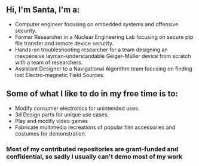 ## Hi, I'm Santa, I'm a:
- Computer engineer focusing on embedded systems and offensive security. 
- Former Researcher in a Nuclear Engineering Lab focusing on secure ptp file transfer and remote device security.
- Hands-on troubleshooting researcher for a team designing an inexpensive layman-understandable Geiger-Müller device from scratch with a team of researchers.
- Assistant Designer to a Navigational Algorithm team focusing on finding lost Electro-magnetic Field Sources.

## Some of what I like to do in my free time is to:
- Modify consumer electronics for unintended uses.
- 3d Design parts for unique use cases.
- Play and modify video games
- Fabricate multimedia recreations of popular film accessories and costumes for demonstration.



### Most of my contributed repositories are grant-funded and confidential, so sadly I usually can't demo most of my work

